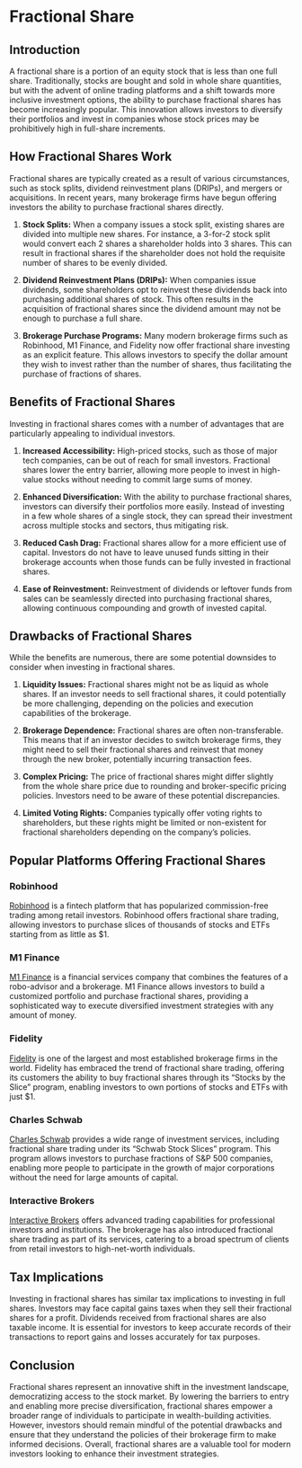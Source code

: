 # Fractional Share

## Introduction
A fractional share is a portion of an equity stock that is less than one full share. Traditionally, stocks are bought and sold in whole share quantities, but with the advent of online trading platforms and a shift towards more inclusive investment options, the ability to purchase fractional shares has become increasingly popular. This innovation allows investors to diversify their portfolios and invest in companies whose stock prices may be prohibitively high in full-share increments.

## How Fractional Shares Work
Fractional shares are typically created as a result of various circumstances, such as stock splits, dividend reinvestment plans (DRIPs), and mergers or acquisitions. In recent years, many brokerage firms have begun offering investors the ability to purchase fractional shares directly.

1. **Stock Splits:** When a company issues a stock split, existing shares are divided into multiple new shares. For instance, a 3-for-2 stock split would convert each 2 shares a shareholder holds into 3 shares. This can result in fractional shares if the shareholder does not hold the requisite number of shares to be evenly divided.

2. **Dividend Reinvestment Plans (DRIPs):** When companies issue dividends, some shareholders opt to reinvest these dividends back into purchasing additional shares of stock. This often results in the acquisition of fractional shares since the dividend amount may not be enough to purchase a full share.

3. **Brokerage Purchase Programs:** Many modern brokerage firms such as Robinhood, M1 Finance, and Fidelity now offer fractional share investing as an explicit feature. This allows investors to specify the dollar amount they wish to invest rather than the number of shares, thus facilitating the purchase of fractions of shares.

## Benefits of Fractional Shares
Investing in fractional shares comes with a number of advantages that are particularly appealing to individual investors.

1. **Increased Accessibility:** High-priced stocks, such as those of major tech companies, can be out of reach for small investors. Fractional shares lower the entry barrier, allowing more people to invest in high-value stocks without needing to commit large sums of money.

2. **Enhanced Diversification:** With the ability to purchase fractional shares, investors can diversify their portfolios more easily. Instead of investing in a few whole shares of a single stock, they can spread their investment across multiple stocks and sectors, thus mitigating risk.

3. **Reduced Cash Drag:** Fractional shares allow for a more efficient use of capital. Investors do not have to leave unused funds sitting in their brokerage accounts when those funds can be fully invested in fractional shares.

4. **Ease of Reinvestment:** Reinvestment of dividends or leftover funds from sales can be seamlessly directed into purchasing fractional shares, allowing continuous compounding and growth of invested capital.

## Drawbacks of Fractional Shares
While the benefits are numerous, there are some potential downsides to consider when investing in fractional shares.

1. **Liquidity Issues:** Fractional shares might not be as liquid as whole shares. If an investor needs to sell fractional shares, it could potentially be more challenging, depending on the policies and execution capabilities of the brokerage.

2. **Brokerage Dependence:** Fractional shares are often non-transferable. This means that if an investor decides to switch brokerage firms, they might need to sell their fractional shares and reinvest that money through the new broker, potentially incurring transaction fees.

3. **Complex Pricing:** The price of fractional shares might differ slightly from the whole share price due to rounding and broker-specific pricing policies. Investors need to be aware of these potential discrepancies.

4. **Limited Voting Rights:** Companies typically offer voting rights to shareholders, but these rights might be limited or non-existent for fractional shareholders depending on the company’s policies.

## Popular Platforms Offering Fractional Shares

### Robinhood
[Robinhood](https://robinhood.com) is a fintech platform that has popularized commission-free trading among retail investors. Robinhood offers fractional share trading, allowing investors to purchase slices of thousands of stocks and ETFs starting from as little as $1.

### M1 Finance
[M1 Finance](https://www.m1finance.com) is a financial services company that combines the features of a robo-advisor and a brokerage. M1 Finance allows investors to build a customized portfolio and purchase fractional shares, providing a sophisticated way to execute diversified investment strategies with any amount of money.

### Fidelity
[Fidelity](https://www.fidelity.com) is one of the largest and most established brokerage firms in the world. Fidelity has embraced the trend of fractional share trading, offering its customers the ability to buy fractional shares through its “Stocks by the Slice” program, enabling investors to own portions of stocks and ETFs with just $1.

### Charles Schwab
[Charles Schwab](https://www.schwab.com) provides a wide range of investment services, including fractional share trading under its “Schwab Stock Slices” program. This program allows investors to purchase fractions of S&P 500 companies, enabling more people to participate in the growth of major corporations without the need for large amounts of capital.

### Interactive Brokers
[Interactive Brokers](https://www.interactivebrokers.com) offers advanced trading capabilities for professional investors and institutions. The brokerage has also introduced fractional share trading as part of its services, catering to a broad spectrum of clients from retail investors to high-net-worth individuals.

## Tax Implications
Investing in fractional shares has similar tax implications to investing in full shares. Investors may face capital gains taxes when they sell their fractional shares for a profit. Dividends received from fractional shares are also taxable income. It is essential for investors to keep accurate records of their transactions to report gains and losses accurately for tax purposes.

## Conclusion
Fractional shares represent an innovative shift in the investment landscape, democratizing access to the stock market. By lowering the barriers to entry and enabling more precise diversification, fractional shares empower a broader range of individuals to participate in wealth-building activities. However, investors should remain mindful of the potential drawbacks and ensure that they understand the policies of their brokerage firm to make informed decisions. Overall, fractional shares are a valuable tool for modern investors looking to enhance their investment strategies.

